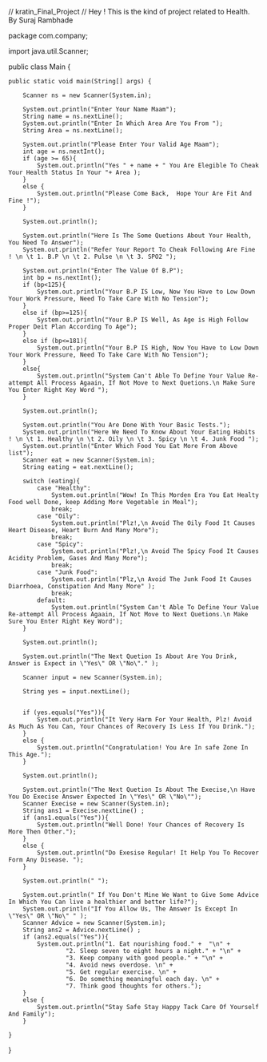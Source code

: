// kratin_Final_Project
// Hey ! This is the kind of project related to Health. By Suraj Rambhade

package com.company;

import java.util.Scanner;

public class Main {

    public static void main(String[] args) {

        Scanner ns = new Scanner(System.in);

        System.out.println("Enter Your Name Maam");
        String name = ns.nextLine();
        System.out.println("Enter In Which Area Are You From ");
        String Area = ns.nextLine();

        System.out.println("Please Enter Your Valid Age Maam");
        int age = ns.nextInt();
        if (age >= 65){
            System.out.println("Yes " + name + " You Are Elegible To Cheak Your Health Status In Your "+ Area );
        }
        else {
            System.out.println("Please Come Back,  Hope Your Are Fit And Fine !");
        }

        System.out.println();

        System.out.println("Here Is The Some Quetions About Your Health, You Need To Answer");
        System.out.println("Refer Your Report To Cheak Following Are Fine ! \n \t 1. B.P \n \t 2. Pulse \n \t 3. SPO2 ");

        System.out.println("Enter The Value Of B.P");
        int bp = ns.nextInt();
        if (bp<125){
            System.out.println("Your B.P IS Low, Now You Have to Low Down Your Work Pressure, Need To Take Care With No Tension");
        }
        else if (bp>=125){
            System.out.println("Your B.P IS Well, As Age is High Follow Proper Deit Plan According To Age");
        }
        else if (bp<=181){
            System.out.println("Your B.P IS High, Now You Have to Low Down Your Work Pressure, Need To Take Care With No Tension");
        }
        else{
            System.out.println("System Can't Able To Define Your Value Re-attempt All Process Agaain, If Not Move to Next Quetions.\n Make Sure You Enter Right Key Word ");
        }

        System.out.println();

        System.out.println("You Are Done With Your Basic Tests.");
        System.out.println("Here We Need To Know About Your Eating Habits ! \n \t 1. Healthy \n \t 2. Oily \n \t 3. Spicy \n \t 4. Junk Food ");
        System.out.println("Enter Which Food You Eat More From Above list");
        Scanner eat = new Scanner(System.in);
        String eating = eat.nextLine();

        switch (eating){
            case "Healthy":
                System.out.println("Wow! In This Morden Era You Eat Healty Food well Done, keep Adding More Vegetable in Meal");
                break;
            case "Oily":
                System.out.println("Plz!,\n Avoid The Oily Food It Causes Heart Disease, Heart Burn And Many More");
                break;
            case "Spicy":
                System.out.println("Plz!,\n Avoid The Spicy Food It Causes Acidity Problem, Gases And Many More");
                break;
            case "Junk Food":
                System.out.println("Plz,\n Avoid The Junk Food It Causes Diarrhoea, Constipation And Many More" );
                break;
            default:
                System.out.println("System Can't Able To Define Your Value Re-attempt All Process Agaain, If Not Move to Next Quetions.\n Make Sure You Enter Right Key Word");
        }

        System.out.println();

        System.out.println("The Next Quetion Is About Are You Drink, Answer is Expect in \"Yes\" OR \"No\"." );

        Scanner input = new Scanner(System.in);

        String yes = input.nextLine();


        if (yes.equals("Yes")){
            System.out.println("It Very Harm For Your Health, Plz! Avoid As Much As You Can, Your Chances of Recovery Is Less If You Drink.");
        }
        else {
            System.out.println("Congratulation! You Are In safe Zone In This Age.");
        }

        System.out.println();

        System.out.println("The Next Quetion Is About The Execise,\n Have You Do Execise Answer Expected In \"Yes\" OR \"No\"");
        Scanner Execise = new Scanner(System.in);
        String ans1 = Execise.nextLine() ;
        if (ans1.equals("Yes")){
            System.out.println("Well Done! Your Chances of Recovery Is More Then Other.");
        }
        else {
            System.out.println("Do Exesise Regular! It Help You To Recover Form Any Disease. ");
        }

        System.out.println(" ");

        System.out.println(" If You Don't Mine We Want to Give Some Advice In Which You Can live a healthier and better life?");
        System.out.println("If You Allow Us, The Amswer Is Except In \"Yes\" OR \"No\" " );
        Scanner Advice = new Scanner(System.in);
        String ans2 = Advice.nextLine() ;
        if (ans2.equals("Yes")){
            System.out.println("1. Eat nourishing food." +  "\n" +
                    "2. Sleep seven to eight hours a night." + "\n" +
                    "3. Keep company with good people." + "\n" +
                    "4. Avoid news overdose. \n" +
                    "5. Get regular exercise. \n" +
                    "6. Do something meaningful each day. \n" +
                    "7. Think good thoughts for others.");
        }
        else {
            System.out.println("Stay Safe Stay Happy Tack Care Of Yourself And Family");
        }

    }
}
